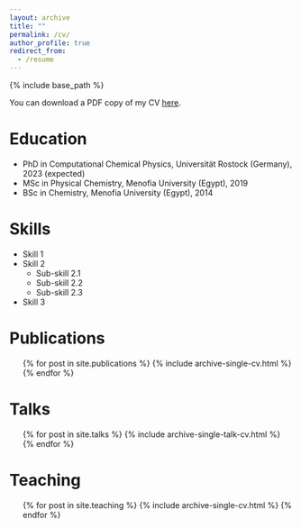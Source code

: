 ```yaml
---
layout: archive
title: ""
permalink: /cv/
author_profile: true
redirect_from:
  - /resume
---
```


{% include base_path %}

You can download a PDF copy of my CV [here](/Meshhal_cv_Feb2022.pdf).

Education
======
* PhD in Computational Chemical Physics, Universität Rostock (Germany), 2023 (expected)
* MSc in Physical Chemistry, Menofia University (Egypt), 2019
* BSc in Chemistry,  Menofia University (Egypt), 2014
  
Skills
======
* Skill 1
* Skill 2
  * Sub-skill 2.1
  * Sub-skill 2.2
  * Sub-skill 2.3
* Skill 3

Publications
======
  <ul>{% for post in site.publications %}
    {% include archive-single-cv.html %}
  {% endfor %}</ul>
  
Talks
======
  <ul>{% for post in site.talks %}
    {% include archive-single-talk-cv.html %}
  {% endfor %}</ul>
  
Teaching
======
  <ul>{% for post in site.teaching %}
    {% include archive-single-cv.html %}
  {% endfor %}</ul>
